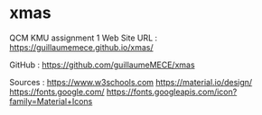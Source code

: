 # xmas
QCM KMU assignment 1
Web Site URL : https://guillaumemece.github.io/xmas/

GitHub : https://github.com/guillaumeMECE/xmas

Sources :
https://www.w3schools.com
https://material.io/design/
https://fonts.google.com/
https://fonts.googleapis.com/icon?family=Material+Icons
